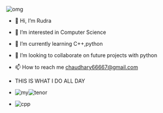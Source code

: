 ![omg](https://user-images.githubusercontent.com/65482619/121568032-db3d2c80-ca3c-11eb-8e50-2ebf2f860d7a.gif)

- 👋 Hi, I’m Rudra
- 👀 I’m interested in Computer Science
- 🌱 I’m currently learning C++,python
- 💞️ I’m looking to collaborate on future projects with python
- 📫 How to reach me chaudhary66667@gmail.com

- THIS IS WHAT I DO ALL DAY
- ![my](https://user-images.githubusercontent.com/65482619/121410459-3a893700-c980-11eb-9a11-f2376a9a5054.gif)![tenor](https://user-images.githubusercontent.com/65482619/121568892-d2008f80-ca3d-11eb-976a-eda791c073b5.gif)
- ![cpp](https://user-images.githubusercontent.com/65482619/121707489-3d0c9d80-caf4-11eb-86b9-783ca462d5ea.png)

<!---
lucifer78907/lucifer78907 is a ✨ special ✨ repository because its `README.md` (this file) appears on your GitHub profile.
You can click the Preview link to take a look at your changes.
--->
